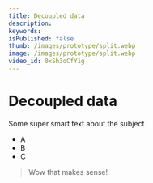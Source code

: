 ```yaml
---
title: Decoupled data
description: 
keywords: 
isPublished: false
thumb: /images/prototype/split.webp
image: /images/prototype/split.webp
video_id: 0xSh3oCfY1g
---
```

# Decoupled data

Some super smart text about the subject

- A 
- B
- C

> Wow that makes sense!